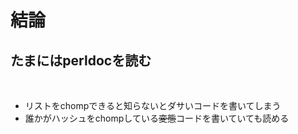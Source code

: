 結論
==========

たまにはperldocを読む
----------
<br/>

- リストをchompできると知らないとダサいコードを書いてしまう
- 誰かがハッシュをchompしている<del>変態</del>コードを書いていても読める
